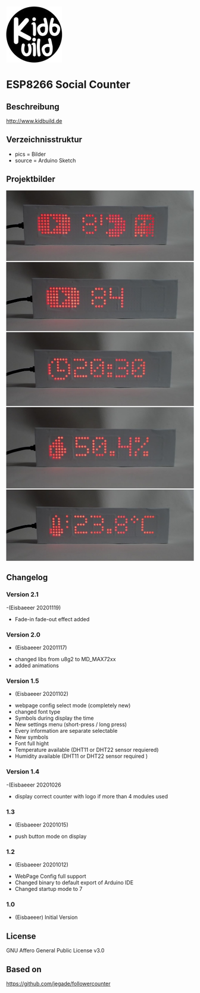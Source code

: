 ![Logo](pics/logo.jpg)
# ESP8266 Social Counter

## Beschreibung
http://www.kidbuild.de
 
## Verzeichnisstruktur
- pics = Bilder
- source = Arduino Sketch

## Projektbilder
![Logo](pics/counter1.jpg)
![Logo](pics/counter2.jpg)
![Logo](pics/counter3.jpg)
![Logo](pics/counter4.jpg)
![Logo](pics/counter5.jpg)

## Changelog

### Version 2.1
-(Eisbaeeer 20201119)
+ Fade-in fade-out effect added
 
### Version 2.0
- (Eisbaeeer 20201117)
+ changed libs from u8g2 to MD_MAX72xx
+ added animations

### Version 1.5
- (Eisbaeeer 20201102)
+ webpage config select mode (completely new)
+ changed font type
+ Symbols during display the time
+ New settings menu (short-press / long press)
+ Every information are separate selectable
+ New symbols
+ Font full hight
+ Temperature available (DHT11 or DHT22 sensor requiered)
+ Humidity available (DHT11 or DHT22 sensor required )

### Version 1.4
-(Eisbaeeer 20201026
+ display correct counter with logo if more than 4 modules used

### 1.3
- (Eisbaeeer 20201015)   
+ push button mode on display

### 1.2
- (Eisbaeeer 20201012)   
+ WebPage Config full support
+ Changed binary to default export of Arduino IDE
+ Changed startup mode to 7

### 1.0
- (Eisbaeeer)
Initial Version

## License
GNU Affero General Public License v3.0

## Based on
https://github.com/jegade/followercounter